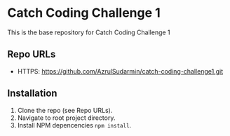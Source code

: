 # Catch Coding Challenge 1
This is the base repository for Catch Coding Challenge 1

## Repo URLs
- HTTPS: https://github.com/AzrulSudarmin/catch-coding-challenge1.git

## Installation
1. Clone the repo (see Repo URLs).
2. Navigate to root project directory.
3. Install NPM depencencies `npm install`.